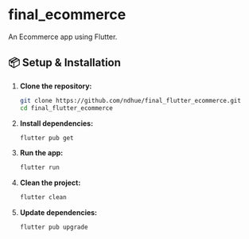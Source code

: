 # final_ecommerce

An Ecommerce app using Flutter.

## 📦 Setup & Installation

1. **Clone the repository:**

   ```sh
   git clone https://github.com/ndhue/final_flutter_ecommerce.git
   cd final_flutter_ecommerce
   ```

2. **Install dependencies:**

   ```sh
   flutter pub get
   ```

3. **Run the app:**

   ```sh
   flutter run
   ```

4. **Clean the project:**

   ```sh
   flutter clean
   ```

5. **Update dependencies:**

   ```sh
   flutter pub upgrade
   ```
